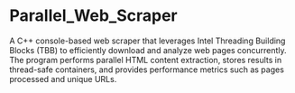 # Parallel_Web_Scraper
A C++ console-based web scraper that leverages Intel Threading Building Blocks (TBB) to efficiently download and analyze web pages concurrently. The program performs parallel HTML content extraction, stores results in thread-safe containers, and provides performance metrics such as pages processed and unique URLs.

